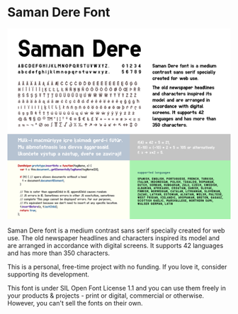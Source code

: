 # Saman Dere Font

![saman announcement](https://github.com/tcgumus/saman/blob/main/saman_try_out.png)

Saman Dere font is a medium contrast sans serif specially created for web use. 
The old newspaper headlines and characters inspired its model and are arranged in accordance with digital screens. It supports 42 languages and has more than 350 characters.

This is a personal, free-time project with no funding. If you love it, consider supporting its development.

This font is under SIL Open Font License 1.1 and you can use them freely in your products & projects - print or digital, commercial or otherwise. However, you can't sell the fonts on their own. 
